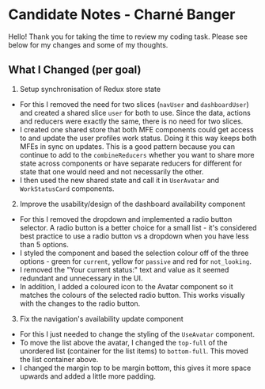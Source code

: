 # Candidate Notes - Charné Banger

Hello! Thank you for taking the time to review my coding task. Please see below for my changes and some of my thoughts.

## What I Changed (per goal)

1. Setup synchronisation of Redux store state
- For this I removed the need for two slices (`navUser` and `dashboardUser`) and created a shared slice `user` for both to use. Since the data, actions and reducers were exactly the same, there is no need for two slices.
- I created one shared store that both MFE components could get access to and update the user profiles work status. Doing it this way keeps both MFEs in sync on updates. This is a good pattern because you can continue to add to the `combineReducers` whether you want to share more state across components or have separate reducers for different for state that one would need and not necessarily the other.
- I then used the new shared state and call it in `UserAvatar` and `WorkStatusCard` components. 

2. Improve the usability/design of the dashboard availability component
- For this I removed the dropdown and implemented a radio button selector. A radio button is a better choice for a small list - it's considered best practice to use a radio button vs a dropdown when you have less than 5 options.
- I styled the component and based the selection colour off of the three options - green for `current`, yellow for `passive` and red for `not_looking`.
- I removed the "Your current status:" text and value as it seemed redundant and unnecessary in the UI.
- In addition, I added a coloured icon to the Avatar component so it matches the colours of the selected radio button. This works visually with the changes to the radio button.

3. Fix the navigation's availability update component
- For this I just needed to change the styling of the `UseAvatar` component.
- To move the list above the avatar, I changed the `top-full` of the unordered list (container for the list items) to `bottom-full`. This moved the list container above. 
- I changed the margin top to be margin bottom, this gives it more space upwards and added a little more padding.

